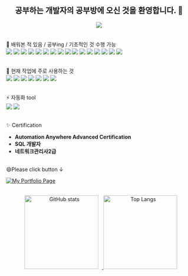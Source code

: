 <!--
**Ajstudying/Ajstudying** is a ✨ _special_ ✨ repository because its `README.md` (this file) appears on your GitHub profile.
헤더
![header](https://capsule-render.vercel.app/api?type=soft&text=welcome!&color=0:f7f5f5,100:f4bbbb)
위젯
[![Anurag's GitHub stats](https://github-readme-stats.vercel.app/api?username=Ajstudying)](https://github.com/anuraghazra/github-readme-stats)
-- 데일리 접속자 카운팅인데 작동 안됨. --
<div align="right">
  <a href="https://hits.seeyoufarm.com">
    <img src="https://hits.seeyoufarm.com/api/count/incr/badge.svg?url=https%3A%2F%2Fgithub.com%2FAjstudying&count_bg=%23F5CCCE&title_bg=%2325292E&icon=jabber.svg&icon_color=%23E7E7E7&title=hits&edge_flat=false"/>
  </a>
</div>

Here are some ideas to get you started:
<img src="https://img.shields.io/badge/스택이름-색상코드?style=flat-square&logo=로고명&logoColor=로고색"/>
- 🔭 I’m currently working on ...
- 🌱 I’m currently learning ...
- 👯 I’m looking to collaborate on ...
- 🤔 I’m looking for help with ...
- 💬 Ask me about ...
- 📫 How to reach me: ...
- 😄 Pronouns: ...
- ⚡ Fun fact: ...
-->

<div align="center">
  <h2>공부하는 개발자의 공부방에 오신 것을 환영합니다. 👋</h2>
  <img src="https://capsule-render.vercel.app/api?type=soft&text=welcome!&color=0:f7f5f5,100:f4bbbb" />
</div>
<br>
<br>
🌱 배워본 적 있음 / 공부ing / 기초적인 것 수행 가능 <br> 
<div>
<img vertical align="center" src="https://img.shields.io/badge/JAVA-007396?style=flat-square&logo=java&logoColor=white"> <img vertical align="center" src="https://img.shields.io/badge/springboot-6DB33F?style=flat-square&logo=springboot&logoColor=white"/> <img vertical align="center" src="https://img.shields.io/badge/kotlin-7F52FF?style=flat-square&logo=springboot&logoColor=white"/> <img vertical align="center" src="https://img.shields.io/badge/mysql-4479A1?style=flat-square&logo=mysql&logoColor=white"/> <img vertical align="center" src="https://img.shields.io/badge/mariadb-003545?style=flat-square&logo=mariadb&logoColor=white"/> <img vertical align="center" src="https://img.shields.io/badge/redis-FF4438?style=flat-square&logo=redis&logoColor=white"/> <img vertical align="center" src="https://img.shields.io/badge/rabbitmq-FF6600?style=flat-square&logo=rabbitmq&logoColor=white"/> <img vertical align="center" src="https://img.shields.io/badge/amazonwebservices-232F3E?style=flat-square&logo=amazonwebservices&logoColor=white"/> <img vertical align="center" src="https://img.shields.io/badge/Javascript-F7DF1E?style=flat-square&logo=Javascript&logoColor=black"/> <img vertical align="center" src="https://img.shields.io/badge/React-61DAFB?style=flat-square&logo=react&logoColor=black"/> <img vertical align="center" src="https://img.shields.io/badge/Typescript-3178C6?style=flat-square&logo=Typescript&logoColor=white"/> <img vertical align="center" src="https://img.shields.io/badge/Vite-646CFF?style=flat-square&logo=Vite&logoColor=white"/> <img vertical align="center" src="https://img.shields.io/badge/styledcomponents-DB7093?style=flat-square&logo=styledcomponents&logoColor=black"/> <img vertical align="center" src="https://img.shields.io/badge/tailwindcss-06B6D4?style=flat-square&logo=tailwindcss&logoColor=black"/> <img vertical align="center" src="https://img.shields.io/badge/uipath-FA4616?style=flat-square&logo=uipath&logoColor=black"/> <img vertical align="center" src="https://img.shields.io/badge/AutomationAnywhere-d6562a?style=flat-square&logo=AutomationAnywhere&logoColor=white"> </div>
<br>
<br>
🔭 현재 작업에 주로 사용하는 것 <br> 
<div>
<img vertical align="center" src="https://img.shields.io/badge/Javascript-F7DF1E?style=flat-square&logo=Javascript&logoColor=black"/> <img vertical align="center" src="https://img.shields.io/badge/React-61DAFB?style=flat-square&logo=react&logoColor=black"/> <img vertical align="center" src="https://img.shields.io/badge/Typescript-3178C6?style=flat-square&logo=Typescript&logoColor=white"/> <img vertical align="center" src="https://img.shields.io/badge/Vite-646CFF?style=flat-square&logo=Vite&logoColor=white"/> <img vertical align="center" src="https://img.shields.io/badge/styledcomponents-DB7093?style=flat-square&logo=styledcomponents&logoColor=black"/> <img vertical align="center" src="https://img.shields.io/badge/tailwindcss-06B6D4?style=flat-square&logo=tailwindcss&logoColor=black"/> <img vertical align="center" src="https://img.shields.io/badge/uipath-FA4616?style=flat-square&logo=uipath&logoColor=black"/> </div>
<br>
<br>
⚡ 자동화 tool <br>
<div>
<img vertical align="center" src="https://img.shields.io/badge/uipath-FA4616?style=flat-square&logo=uipath&logoColor=black"/> <img vertical align="center" src="https://img.shields.io/badge/AutomationAnywhere-d6562a?style=flat-square&logo=AutomationAnywhere&logoColor=white"> </div>
<br>
<br>
✨ Certification <br>
<ul>
  <li><b>Automation Anywhere Advanced Certification</b></li>
  <li><b>SQL 개발자</b></li>
  <li><b>네트워크관리사2급</b></li>
</ul>
<br>
😄Please click button ↓

[![My Portfolio Page](https://img.shields.io/badge/My_Portfolio_Page-007bff?style=for-the-badge&logo=github)](https://ajstudying.github.io/portfolio/)
<br>
<br>
<div vertical align="center">
    <a href="https://github.com/anuraghazra/github-readme-stats">
      <img src="https://github-readme-stats.vercel.app/api?username=Ajstudying&show_icons=true" alt="GitHub stats" height="200" hspace="10" />
    </a>
    <a href="https://github.com/anuraghazra/github-readme-stats">
      <img src="https://github-readme-stats.vercel.app/api/top-langs/?username=Ajstudying&layout=donut" alt="Top Langs" height="200" />
    </a>
</div>



